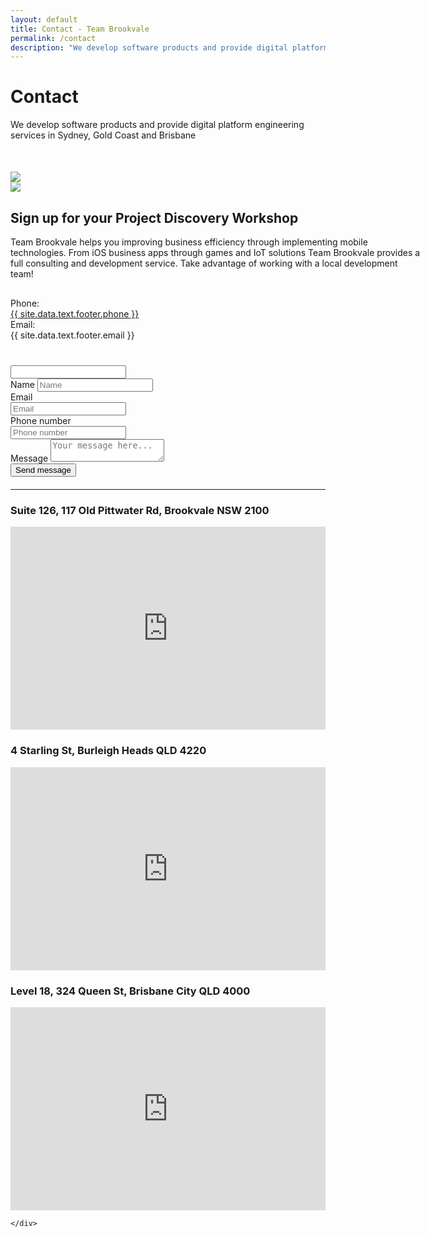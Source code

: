 ```yaml
---
layout: default
title: Contact - Team Brookvale
permalink: /contact
description: "We develop software products and provide digital platform engineering services in Sydney, Gold Coast and Brisbane"
---
```

<script type="text/javascript" src="https://cdn.jsdelivr.net/npm/emailjs-com@2.3.2/dist/email.min.js"></script>
<script type="text/javascript">
    (function () {
        emailjs.init("user_knG2BzWL3cFIviNKOkKF5");
    })();
</script>
<script type="text/javascript">
    function getIp(json) {
        window.ipAddress = json.ip;
    }

    function sendEmail(event) {
        var button = document.getElementById("submit-button");
        var service_id = 'gmail_longbtomi01';
        var template_id = 'contact_form';
        var form = document.forms['contactForm'];
        var templateParams = {
            name: form["name"].value,
            from_email: form["from_email"].value,
            phone: form["phone"].value,
            message: form["message"].value,
            ip: window.ipAddress != null && window.ipAddress != undefined ? window.ipAddress : "N/A"
        };

        if (form["additional_field"].value != "") {
            return;
        }

        button.innerHTML = '<span><i class="fas fa-spinner fa-spin"></i> Sending...</span>';
        button.disabled = true;

        emailjs.send(service_id, template_id, templateParams)
            .then(function (response) {
                button.innerHTML = '<span><i class="fas fa-check"></i> Message sent!</span>';
            }, function (error) {
                button.disabled = false;
                button.innerHTML = 'Send message';
                alert("We are terribly sorry, but we have not been able to send your message. Please try again, and if that fails, contact us directly via e-mail. Thank you!")
            });
    }  
</script>
<script type="text/javascript" src="https://api.ipify.org?format=jsonp&callback=getIp"></script>
<div class="contactpage">
    <div class="pagehero">
        <div class="inner flex sb">
            <div>
                <h1>Contact</h1>
                <p style="margin-bottom: 50px">We develop software products and provide digital platform engineering
                    services in Sydney, Gold Coast and Brisbane</p>
                <img src="/assets/images/arrowdown.png">
            </div>
            <div>
                <img class="pageheropic jumptop" src="/assets/images/xlifestyle-working-brookvale.webp">
            </div>
        </div>
    </div>
    <div class="inner flex sb">
        <div style="width: 659px">
            <h2>Sign up for your Project Discovery Workshop</h2>
            <div class="mid gray">
                Team Brookvale helps you improving business efficiency through implementing mobile technologies. From
                iOS business apps through games and IoT solutions Team Brookvale provides a full consulting and
                development service. Take advantage of working with a local development team!
            </div>
            <div class="contact semibold" style="margin: 30px 0 40px 0">
                <div class="floleft" style="width: 150px">Phone:</div>
                <div class="bluetext"><a class="phone-number" href="tel:{{ site.data.text.footer.phone }}">{{
                        site.data.text.footer.phone }}</a></div>
                <div class="floleft" style="width: 150px">Email:</div>
                <div class="bluetext">{{ site.data.text.footer.email }}</div>
            </div>
            <div>
                <a href="https://www.facebook.com/teambrookvale" class="socialmedia fb"><i
                        class="fab fa-facebook-f"></i></a>
                <a href="http://twitter.com/teambrookvale" class="socialmedia tw"><i class="fab fa-twitter"></i></a>
                <a href="https://www.linkedin.com/company/team-brookvale/" class="socialmedia tw"><i
                        class="fab fa-linkedin"></i></a>
                <!--<a href="https://www.youtube.com/channel/UCpFdJdlijg9qK7p3su-9J_Q" class="socialmedia yt"><i class="fab fa-youtube"></i></a>
                <a href="http://teambrookvale.tumblr.com" class="socialmedia tm"><i class="fab fa-tumblr"></i></a>-->
            </div>
        </div>
        <div style="width: 460px">
            <form id="contactForm" style="margin-bottom: 20px" onsubmit="sendEmail();return false">
                <input class="d-none" name="additional_field" type="text" />
                <div class="row">
                    <label>Name</label>
                    <input type="text" required name="name" placeholder="Name">
                </div>
                <div class="flex sb">
                    <div style="width: 48%">
                        <div class="row">
                            <label>Email</label>
                            <input type="email" required name="from_email" placeholder="Email">
                        </div>
                    </div>
                    <div style="width: 48%">
                        <div class="row">
                            <label>Phone number</label>
                            <input type="text" required name="phone" placeholder="Phone number">
                        </div>
                    </div>
                </div>
                <div class="row">
                    <label>Message</label>
                    <textarea name="message" required placeholder="Your message here..."></textarea>
                </div>
                <div class="row buttons">
                    <button id="submit-button" type="submit">Send message</button>
                </div>
            </form>
        </div>
    </div>
    <div class="container">
        <hr class="separator" />
    </div>
    <div class="inner map-container">
        <div>
            <h3>Suite 126, 117 Old Pittwater Rd, Brookvale NSW 2100</h3>
            <iframe
                src="https://www.google.com/maps/embed?pb=!1m18!1m12!1m3!1d3316.758445082223!2d151.26014485137583!3d-33.76690738058974!2m3!1f0!2f0!3f0!3m2!1i1024!2i768!4f13.1!3m3!1m2!1s0x6b12aa46876df29f%3A0x9fd196ca7df78eff!2s117+Old+Pittwater+Rd%2C+Brookvale+NSW+2100!5e0!3m2!1sen!2sau!4v1459312995857"
                width="100%" height="325" frameborder="0" style="border:0" allowfullscreen=""></iframe>
        </div>
        <div>
            <h3>
                4 Starling St, Burleigh Heads QLD 4220
            </h3>
            <iframe
                src="https://www.google.com/maps/embed?pb=!1m18!1m12!1m3!1d7039.6415879927845!2d153.4447066109643!3d-28.09100871235847!2m3!1f0!2f0!3f0!3m2!1i1024!2i768!4f13.1!3m3!1m2!1s0x6b91039f2e80665d%3A0x3af4e2ede95cdd05!2s4%20Starling%20St%2C%20Burleigh%20Heads%20QLD%204220%2C%20Australia!5e0!3m2!1sen!2sau!4v1556567349781"
                width="100%" height="325" frameborder="0" style="border:0" allowfullscreen=""></iframe>
        </div>
        <div>
            <h3>
                Level 18, 324 Queen St, Brisbane City QLD 4000
            </h3>
            <iframe
                src="https://www.google.com/maps/embed?pb=!1m18!1m12!1m3!1d3540.0823186066614!2d153.0265045150568!3d-27.466696482892164!2m3!1f0!2f0!3f0!3m2!1i1024!2i768!4f13.1!3m3!1m2!1s0x6b915a1d18eeea4b%3A0x487ca6e5997c2ce6!2s18%2F324%20Queen%20St%2C%20Brisbane%20City%20QLD%204000%2C%20Australia!5e0!3m2!1sen!2sau!4v1584329578522!5m2!1sen!2sau"
                width="100%" height="325" frameborder="0" style="border:0;" allowfullscreen=""></iframe>
        </div>

    </div>
</div>